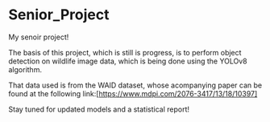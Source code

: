 # Senior_Project
 My senoir project!

The basis of this project, which is still is progress, is to perform object detection on wildlife image data, which is being done using the YOLOv8 algorithm. 

That data used is from the WAID dataset, whose acompanying paper can be found at the following link:[https://www.mdpi.com/2076-3417/13/18/10397] 

Stay tuned for updated models and a statistical report!
